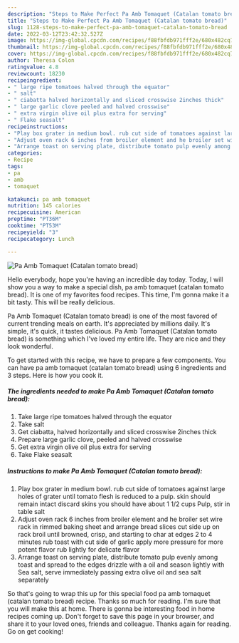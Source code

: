 ```yaml
---
description: "Steps to Make Perfect Pa Amb Tomaquet (Catalan tomato bread)"
title: "Steps to Make Perfect Pa Amb Tomaquet (Catalan tomato bread)"
slug: 1128-steps-to-make-perfect-pa-amb-tomaquet-catalan-tomato-bread
date: 2022-03-12T23:42:32.527Z
image: https://img-global.cpcdn.com/recipes/f88fbfdb971fff2e/680x482cq70/pa-amb-tomaquet-catalan-tomato-bread-recipe-main-photo.jpg
thumbnail: https://img-global.cpcdn.com/recipes/f88fbfdb971fff2e/680x482cq70/pa-amb-tomaquet-catalan-tomato-bread-recipe-main-photo.jpg
cover: https://img-global.cpcdn.com/recipes/f88fbfdb971fff2e/680x482cq70/pa-amb-tomaquet-catalan-tomato-bread-recipe-main-photo.jpg
author: Theresa Colon
ratingvalue: 4.8
reviewcount: 18230
recipeingredient:
- " large ripe tomatoes halved through the equator"
- " salt"
- " ciabatta halved horizontally and sliced crosswise 2inches thick"
- " large garlic clove peeled and halved crosswise"
- " extra virgin olive oil plus extra for serving"
- " Flake seasalt"
recipeinstructions:
- "Play box grater in medium bowl. rub cut side of tomatoes against large holes of grater until tomato flesh is reduced to a pulp. skin should remain intact discard skins you should have about 1 1/2 cups Pulp, stir in table salt"
- "Adjust oven rack 6 inches from broiler element and he broiler set wire rack in rimmed baking sheet and arrange bread slices cut side up on rack broil until browned, crisp, and starting to char at edges 2 to 4 minutes rub toast with cut side of garlic apply more pressure for more potent flavor rub lightly for delicate flavor"
- "Arrange toast on serving plate, distribute tomato pulp evenly among toast and spread to the edges drizzle with a oil and season lightly with Sea salt, serve immediately passing extra olive oil and sea salt separately"
categories:
- Recipe
tags:
- pa
- amb
- tomaquet

katakunci: pa amb tomaquet 
nutrition: 145 calories
recipecuisine: American
preptime: "PT36M"
cooktime: "PT53M"
recipeyield: "3"
recipecategory: Lunch

---
```



![Pa Amb Tomaquet (Catalan tomato bread)](https://img-global.cpcdn.com/recipes/f88fbfdb971fff2e/680x482cq70/pa-amb-tomaquet-catalan-tomato-bread-recipe-main-photo.jpg)

Hello everybody, hope you're having an incredible day today. Today, I will show you a way to make a special dish, pa amb tomaquet (catalan tomato bread). It is one of my favorites food recipes. This time, I'm gonna make it a bit tasty. This will be really delicious.



Pa Amb Tomaquet (Catalan tomato bread) is one of the most favored of current trending meals on earth. It's appreciated by millions daily. It's simple, it's quick, it tastes delicious. Pa Amb Tomaquet (Catalan tomato bread) is something which I've loved my entire life. They are nice and they look wonderful.


To get started with this recipe, we have to prepare a few components. You can have pa amb tomaquet (catalan tomato bread) using 6 ingredients and 3 steps. Here is how you cook it.

<!--inarticleads1-->

##### The ingredients needed to make Pa Amb Tomaquet (Catalan tomato bread):

1. Take  large ripe tomatoes halved through the equator
1. Take  salt
1. Get  ciabatta, halved horizontally and sliced crosswise 2inches thick
1. Prepare  large garlic clove, peeled and halved crosswise
1. Get  extra virgin olive oil plus extra for serving
1. Take  Flake seasalt




<!--inarticleads2-->

##### Instructions to make Pa Amb Tomaquet (Catalan tomato bread):

1. Play box grater in medium bowl. rub cut side of tomatoes against large holes of grater until tomato flesh is reduced to a pulp. skin should remain intact discard skins you should have about 1 1/2 cups Pulp, stir in table salt
1. Adjust oven rack 6 inches from broiler element and he broiler set wire rack in rimmed baking sheet and arrange bread slices cut side up on rack broil until browned, crisp, and starting to char at edges 2 to 4 minutes rub toast with cut side of garlic apply more pressure for more potent flavor rub lightly for delicate flavor
1. Arrange toast on serving plate, distribute tomato pulp evenly among toast and spread to the edges drizzle with a oil and season lightly with Sea salt, serve immediately passing extra olive oil and sea salt separately




So that's going to wrap this up for this special food pa amb tomaquet (catalan tomato bread) recipe. Thanks so much for reading. I'm sure that you will make this at home. There is gonna be interesting food in home recipes coming up. Don't forget to save this page in your browser, and share it to your loved ones, friends and colleague. Thanks again for reading. Go on get cooking!
